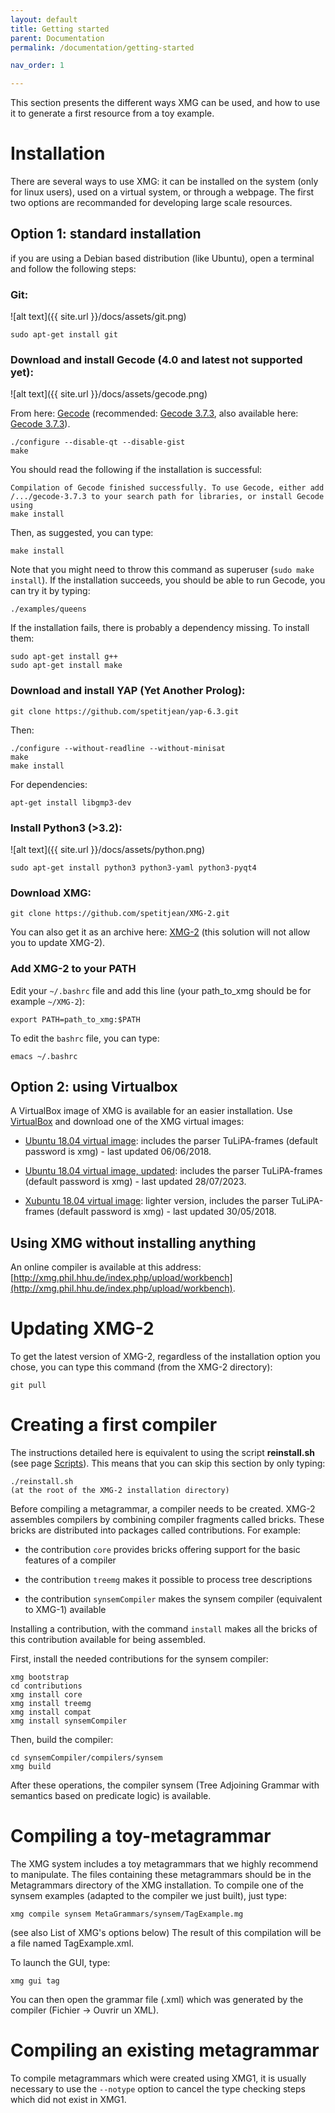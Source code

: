 ```yaml
---
layout: default
title: Getting started
parent: Documentation
permalink: /documentation/getting-started

nav_order: 1

---
```


This section presents the different ways XMG can be used, and how to use it to generate a first resource from a toy example.
# Installation

There are several ways to use XMG: it can be installed on the system (only for linux users), used on a virtual system, or through a webpage. The first two options are recommanded for developing large scale resources. 
## Option 1: standard installation

if you are using a Debian based distribution (like Ubuntu), open a terminal and follow the following steps:

###  Git:

![alt text]({{ site.url }}/docs/assets/git.png)

    sudo apt-get install git

### Download and install Gecode (4.0 and latest not supported yet):

![alt text]({{ site.url }}/docs/assets/gecode.png)

From here: [Gecode](http://www.gecode.org/download.html) (recommended: [Gecode 3.7.3](https://github.com/Gecode/gecode/releases/tag/release-3.7.3), also available here: [Gecode 3.7.3](https://drive.google.com/uc?export=download&id=0B2gwCa-ajJXmOUd0VHBZYnNTZ2c)).

    ./configure --disable-qt --disable-gist
    make 
You should read the following if the installation is successful:        
    
    Compilation of Gecode finished successfully. To use Gecode, either add 
    /.../gecode-3.7.3 to your search path for libraries, or install Gecode using
    make install       
    
Then, as suggested, you can type: 

    make install    

Note that you might need to throw this command as superuser (`sudo make install`).
If the installation succeeds, you should be able to run Gecode, you can try it by typing:

    ./examples/queens
    
If the installation fails, there is probably a dependency missing. To install them: 

    sudo apt-get install g++    
    sudo apt-get install make
###  Download and install YAP (Yet Another Prolog):

    git clone https://github.com/spetitjean/yap-6.3.git

Then:

    ./configure --without-readline --without-minisat
    make 
    make install   
For dependencies: 

    apt-get install libgmp3-dev
### Install Python3 (>3.2):

![alt text]({{ site.url }}/docs/assets/python.png)

    sudo apt-get install python3 python3-yaml python3-pyqt4

### Download XMG:

    git clone https://github.com/spetitjean/XMG-2.git    
You can also get it as an archive here: [XMG-2](https://drive.google.com/uc?export=download&id=0B2gwCa-ajJXmRmNfU1FvRFpwOGM) (this solution will not allow you to update XMG-2).

### Add XMG-2 to your PATH

Edit your `~/.bashrc` file and add this line (your path_to_xmg should be for example `~/XMG-2`):

    export PATH=path_to_xmg:$PATH    
To edit the `bashrc` file, you can type:

    emacs ~/.bashrc

## Option 2: using Virtualbox

A VirtualBox image of XMG is available for an easier installation.
Use [VirtualBox](https://www.virtualbox.org/) and download one of the XMG virtual images:

*  [Ubuntu 18.04 virtual image](https://www.dropbox.com/s/nltmtbxram2yd73/XMG-Ubuntu-18.04.ova?dl=1): includes the parser TuLiPA-frames (default password is xmg) - last updated 06/06/2018.

* [Ubuntu 18.04 virtual image, updated](https://uni-duesseldorf.sciebo.de/s/2kxtivg4hJ3HO47): includes the parser TuLiPA-frames (default password is xmg) - last updated 28/07/2023. 

*  [Xubuntu 18.04 virtual image](https://www.dropbox.com/s/knkg4qtfld3ir4g/XMG-Xubuntu-18.04.ova?dl=1): lighter version, includes the parser TuLiPA-frames (default password is xmg) - last updated 30/05/2018.

##  Using XMG without installing anything

An online compiler is available at this address: [http://xmg.phil.hhu.de/index.php/upload/workbench](http://xmg.phil.hhu.de/index.php/upload/workbench).


# Updating XMG-2

To get the latest version of XMG-2, regardless of the installation option you chose, you can type this command (from the XMG-2 directory):
    
    git pull
#  Creating a first compiler

The instructions detailed here is equivalent to using the script **reinstall.sh** (see page [Scripts](https://github.com/spetitjean/XMG-2/wiki/7:-Scripts)). This means that you can skip this section by only typing:

    ./reinstall.sh
    (at the root of the XMG-2 installation directory)

Before compiling a metagrammar, a compiler needs to be created. XMG-2 assembles compilers by combining compiler fragments called bricks. These bricks are distributed into packages called contributions. For example: 

*  the contribution `core` provides bricks offering support for the basic features of a compiler

*  the contribution `treemg` makes it possible to process tree descriptions

*  the contribution `synsemCompiler` makes the synsem compiler (equivalent to XMG-1) available

Installing a contribution, with the command `install` makes all the bricks of this contribution available for being assembled.

First, install the needed contributions for the synsem compiler:

    xmg bootstrap               
    cd contributions            
    xmg install core          
    xmg install treemg         
    xmg install compat         
    xmg install synsemCompiler  

Then, build the compiler:

    cd synsemCompiler/compilers/synsem
    xmg build


After these operations, the compiler synsem (Tree Adjoining Grammar with semantics based on predicate logic) is available.

#  Compiling a toy-metagrammar

The XMG system includes a toy metagrammars that we highly recommend to manipulate. The files containing these metagrammars should be in the Metagrammars directory of the XMG installation. To compile one of the synsem examples (adapted to the compiler we just built), just type:

    xmg compile synsem MetaGrammars/synsem/TagExample.mg
(see also List of XMG's options below)
The result of this compilation will be a file named TagExample.xml.

To launch the GUI, type:

    xmg gui tag

You can then open the grammar file (.xml) which was generated by the compiler (Fichier -> Ouvrir un XML).

#  Compiling an existing metagrammar

To compile metagrammars which were created using XMG1, it is usually necessary to use the `--notype` option to cancel the type checking steps which did not exist in XMG1.    


